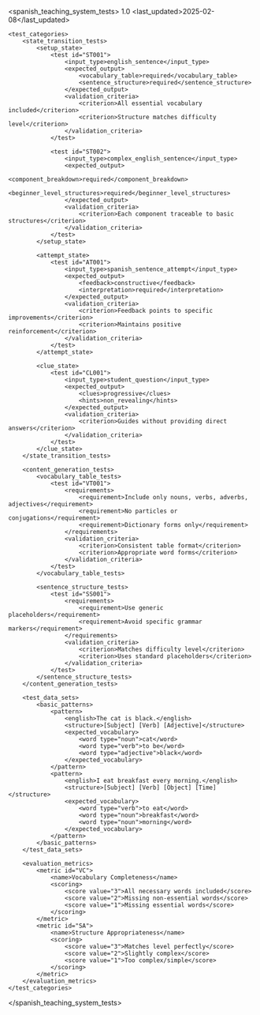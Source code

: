 <?xml version="1.0" encoding="UTF-8"?>
<spanish_teaching_system_tests>
    <metadata>
        <title>Spanish Teaching System Test Documentation</title>
        <version>1.0</version>
        <last_updated>2025-02-08</last_updated>
    </metadata>

    <test_categories>
        <state_transition_tests>
            <setup_state>
                <test id="ST001">
                    <input_type>english_sentence</input_type>
                    <expected_output>
                        <vocabulary_table>required</vocabulary_table>
                        <sentence_structure>required</sentence_structure>
                    </expected_output>
                    <validation_criteria>
                        <criterion>All essential vocabulary included</criterion>
                        <criterion>Structure matches difficulty level</criterion>
                    </validation_criteria>
                </test>
                
                <test id="ST002">
                    <input_type>complex_english_sentence</input_type>
                    <expected_output>
                        <component_breakdown>required</component_breakdown>
                        <beginner_level_structures>required</beginner_level_structures>
                    </expected_output>
                    <validation_criteria>
                        <criterion>Each component traceable to basic structures</criterion>
                    </validation_criteria>
                </test>
            </setup_state>

            <attempt_state>
                <test id="AT001">
                    <input_type>spanish_sentence_attempt</input_type>
                    <expected_output>
                        <feedback>constructive</feedback>
                        <interpretation>required</interpretation>
                    </expected_output>
                    <validation_criteria>
                        <criterion>Feedback points to specific improvements</criterion>
                        <criterion>Maintains positive reinforcement</criterion>
                    </validation_criteria>
                </test>
            </attempt_state>

            <clue_state>
                <test id="CL001">
                    <input_type>student_question</input_type>
                    <expected_output>
                        <clues>progressive</clues>
                        <hints>non_revealing</hints>
                    </expected_output>
                    <validation_criteria>
                        <criterion>Guides without providing direct answers</criterion>
                    </validation_criteria>
                </test>
            </clue_state>
        </state_transition_tests>

        <content_generation_tests>
            <vocabulary_table_tests>
                <test id="VT001">
                    <requirements>
                        <requirement>Include only nouns, verbs, adverbs, adjectives</requirement>
                        <requirement>No particles or conjugations</requirement>
                        <requirement>Dictionary forms only</requirement>
                    </requirements>
                    <validation_criteria>
                        <criterion>Consistent table format</criterion>
                        <criterion>Appropriate word forms</criterion>
                    </validation_criteria>
                </test>
            </vocabulary_table_tests>

            <sentence_structure_tests>
                <test id="SS001">
                    <requirements>
                        <requirement>Use generic placeholders</requirement>
                        <requirement>Avoid specific grammar markers</requirement>
                    </requirements>
                    <validation_criteria>
                        <criterion>Matches difficulty level</criterion>
                        <criterion>Uses standard placeholders</criterion>
                    </validation_criteria>
                </test>
            </sentence_structure_tests>
        </content_generation_tests>

        <test_data_sets>
            <basic_patterns>
                <pattern>
                    <english>The cat is black.</english>
                    <structure>[Subject] [Verb] [Adjective]</structure>
                    <expected_vocabulary>
                        <word type="noun">cat</word>
                        <word type="verb">to be</word>
                        <word type="adjective">black</word>
                    </expected_vocabulary>
                </pattern>
                <pattern>
                    <english>I eat breakfast every morning.</english>
                    <structure>[Subject] [Verb] [Object] [Time]</structure>
                    <expected_vocabulary>
                        <word type="verb">to eat</word>
                        <word type="noun">breakfast</word>
                        <word type="noun">morning</word>
                    </expected_vocabulary>
                </pattern>
            </basic_patterns>
        </test_data_sets>

        <evaluation_metrics>
            <metric id="VC">
                <name>Vocabulary Completeness</name>
                <scoring>
                    <score value="3">All necessary words included</score>
                    <score value="2">Missing non-essential words</score>
                    <score value="1">Missing essential words</score>
                </scoring>
            </metric>
            <metric id="SA">
                <name>Structure Appropriateness</name>
                <scoring>
                    <score value="3">Matches level perfectly</score>
                    <score value="2">Slightly complex</score>
                    <score value="1">Too complex/simple</score>
                </scoring>
            </metric>
        </evaluation_metrics>
    </test_categories>
</spanish_teaching_system_tests>